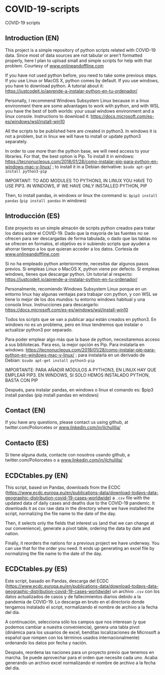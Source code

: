 # COVID-19-scripts
COVID-19 scripts

## Introduction (EN)

This project is a simple repository of python scripts related with COVID-19 data. Since most of data sources are not tabular or aren't formatted properly, here I plan to upload small and simple scripts for help with that problem. Courtesy of www.onlineandoffline.com

If you have not used python before, you need to take some previous steps. If you use Linux or MacOS X, python comes by default. If you use windows, you have to download python. A tutorial about it: https://justcodeit.io/aprende-a-instalar-python-en-tu-ordenador/

Personally, I recommend Windows Subsystem Linux because in a linux environment there are some advantages to work with python, and with WSL you have the best of both worlds: your usual windows environment and a linux console. Instructions to download it: https://docs.microsoft.com/es-es/windows/wsl/install-win10

All the scripts to be published here are created in python3. In windows it is not a problem, but in linux we will have to install or update python3 separately.

In order to use more than the python base, we will need access to your libraries. For that, the best option is Pip. To install it in windows: https://tecnonucleous.com/2018/01/28/como-instalar-pip-para-python-en-windows-mac-y-linux/ ; to install it in a Debian derivative: `$sudo apt-get install python3-pip`

IMPORTANT: TO ADD MODULES TO PYTHON3, IN LINUX YOU HAVE TO USE PIP3. IN WINDOWS, IF WE HAVE ONLY INSTALLED PYTHON, PIP

Then, to install pandas, in windows or linux the command is: `$pip3 install pandas` (`pip install pandas` in windows)

## Introducción (ES)
Este proyecto es un simple almacén de scripts python creados para tratar los datos sobre el COVID-19. Dado que la mayoría de las fuentes no se ofrecen para ser descargadas de forma tabulada, o dado que las tablas no se ofrecen en formatos, el objetivo es ir subiendo scripts que ayuden a ahorrar tiempo a los que quieran acceder a los datos. Cortesía de www.onlineandoffline.com

Si no ha empleado python anteriormente, necesitas dar algunos pasos previos. Si empleas Linux o MacOS X, python viene por defecto. Si empleas windows, tienes que descargar python. Un tutorial al respecto: https://justcodeit.io/aprende-a-instalar-python-en-tu-ordenador/

Personalmente, recomiendo Windows Subsystem Linux porque en un entorno linux hay algunas ventajas para trabajar con python, y con WSL se tiene lo mejor de los dos mundos: tu entorno windows habitual y una consola linux. Instrucciones para descargarlo: https://docs.microsoft.com/es-es/windows/wsl/install-win10

Todos los scripts que se van a publicar aquí están creados en python3. En windows no es un problema, pero en linux tendremos que instalar o actualizar python3 por separado.

Para poder emplear algo más que la base de python, necesitaremos acceso a sus bibliotecas. Para eso, la mejor opción es Pip. Para instalarla en windows: https://tecnonucleous.com/2018/01/28/como-instalar-pip-para-python-en-windows-mac-y-linux/ ; para instalarla en un derivado de Debian: `$sudo apt-get install python3-pip`

IMPORTANTE: PARA AÑADIR MÓDULOS A PYTHON3, EN LINUX HAY QUE EMPLEAR PIP3. EN WINDOWS, SI SOLO HEMOS INSTALADO PYTHON, BASTA CON PIP

Después, para instalar pandas, en windows o linux el comando es: $pip3 install pandas (pip install pandas en windows)

## Contact (EN)
If you have any questions, please contact us using github, at twitter.com/Poliorcetes or www.linkedin.com/in/jlchulilla/

## Contacto (ES)
Si tiene alguna duda, contacte con nosotros usando github, a twitter.com/Poliorcetes o a www.linkedin.com/in/jlchulilla/

## ECDCtables.py (EN)
This script, based on Pandas, downloads from the ECDC (https://www.ecdc.europa.eu/en/publications-data/download-todays-data-geographic-distribution-covid-19-cases-worldwide) a `.csv` file with the updated data of daily cases and deaths due to the COVID-19 pandemic. It downloads it as csv raw data in the directory where we have installed the script, normalizing the file name to the date of the day.

Then, it selects only the fields that interest us (and that we can change at our convenience), generate a pivot table, ordering the data by date and nation.

Finally, it reorders the nations for a previous project we have underway. You can use that for the order you need. It ends up generating an excel file by normalizing the file name to the date of the day.

## ECDCtables.py (ES)
Este script, basado en Pandas, descarga del ECDC (https://www.ecdc.europa.eu/en/publications-data/download-todays-data-geographic-distribution-covid-19-cases-worldwide) un archivo `.csv` con los datos actualizados de casos y de fallecimientos diarios debido a la pandemia de COVID-19. Lo descarga en bruto en el directorio donde tengamos instalado el script, normalizando el nombre de archivo a la fecha del día.

A continuación, selecciona sólo los campos que nos interesan (y que podemos cambiar a nuestra conveniencia), genera una tabla pivot (dinámica para los usuarios de excel, benditas localizaciones de Microsoft a español que rompen con los términos usados internacionalmente) ordenando los datos por fecha y nación.

Después, reordena las naciones para un proyecto previo que tenemos en marcha. Se puede aprovechar para el orden que necesite cada uno. Acaba generando un archivo excel normalizando el nombre de archivo a la fecha del día.






